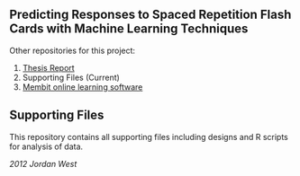 Predicting Responses to Spaced Repetition Flash Cards with Machine Learning Techniques
-----------------------

Other repositories for this project:
 1.  [Thesis Report](https://github.com/jordwest/Thesis-Report#predicting-responses-to-spaced-repetition-flash-cards-with-machine-learning-techniques)
 2.  Supporting Files (Current)
 3.  [Membit online learning software](http://www.github.com/jordwest/membit#predicting-responses-to-spaced-repetition-flash-cards-with-machine-learning-techniques)


Supporting Files
-------------------------

This repository contains all supporting files including designs and 
R scripts for analysis of data.

*2012 Jordan West*


